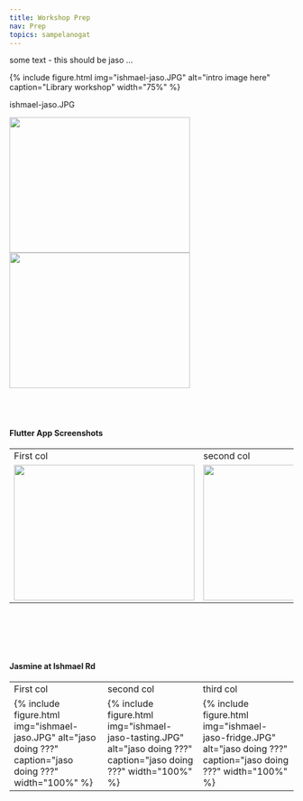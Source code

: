 ```yaml
---
title: Workshop Prep
nav: Prep
topics: sampelanogat
---
```


some text - this should be jaso ...


{% include figure.html img="ishmael-jaso.JPG" alt="intro image here" caption="Library workshop" width="75%" %}

ishmael-jaso.JPG

<img src="https://dickturpshead.github.io/sampelanogat/images/ishmael-jaso.JPG" width=320 height=240>


<img src="https://dickturpshead.github.io/sampelanogat/images/ishmael-jaso.JPG" width=320 height=240>


<br/>
<br/>
<br/>
<br/>

#### Flutter App Screenshots

<table>
  <tr>
    <td>First col</td>
     <td>second col</td>
     <td>third col</td>
  </tr>
  <tr>
    <td><img src="https://dickturpshead.github.io/sampelanogat/images/ishmael-jaso.JPG" width=320 height=240></td>
    <td><img src="https://dickturpshead.github.io/sampelanogat/images/ishmael-jaso-tasting.JPG" width=320 height=240></td>
    <td><img src="https://dickturpshead.github.io/sampelanogat/images/ishmael-jaso-fridge.JPG" width=320 height=240></td>
  </tr>
 </table>


<br/>
<br/>
<br/>
<br/>

#### Jasmine at Ishmael Rd

<table>
  <tr>
    <td>First col</td>
     <td>second col</td>
     <td>third col</td>
  </tr>
  <tr>
    <td>{% include figure.html img="ishmael-jaso.JPG" alt="jaso doing ???" caption="jaso doing ???" width="100%" %}</td>
    <td>{% include figure.html img="ishmael-jaso-tasting.JPG" alt="jaso doing ???" caption="jaso doing ???" width="100%" %}</td>
    <td>{% include figure.html img="ishmael-jaso-fridge.JPG" alt="jaso doing ???" caption="jaso doing ???" width="100%" %}</td>
  </tr>
 </table>
